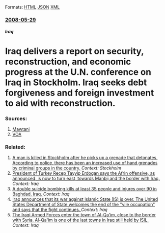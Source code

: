 
Formats: [HTML](/news/2008/05/29/iraq-delivers-a-report-on-security-reconstruction-and-economic-progress-at-the-u-n-conference-on-iraq-in-stockholm-iraq-seeks-debt-forg.html)  [JSON](/news/2008/05/29/iraq-delivers-a-report-on-security-reconstruction-and-economic-progress-at-the-u-n-conference-on-iraq-in-stockholm-iraq-seeks-debt-forg.json)  [XML](/news/2008/05/29/iraq-delivers-a-report-on-security-reconstruction-and-economic-progress-at-the-u-n-conference-on-iraq-in-stockholm-iraq-seeks-debt-forg.xml)  

### [2008-05-29](/news/2008/05/29/index.md)

##### Iraq
#  Iraq delivers a report on security, reconstruction, and economic progress at the U.N. conference on Iraq in Stockholm. Iraq seeks debt forgiveness and foreign investment to aid with reconstruction. 




### Sources:

1. [Mawtani](http://www.google.com/translate?u=http%3A%2F%2Fmawtani.com%2Far%2Fcontent%2Farticles%2F0805_international_cov_ir%2F&hl=en&ie=UTF8&sl=ar&tl=en)
2. [VOA](http://www.voanews.com/english/2008-05-29-voa52.cfm)

### Related:

1. [A man is killed in Stockholm after he picks up a grenade that detonates. According to police, there has been an increased use of hand grenades by criminal groups in the country. ](/news/2018/01/7/a-man-is-killed-in-stockholm-after-he-picks-up-a-grenade-that-detonates-according-to-police-there-has-been-an-increased-use-of-hand-grenad.md) _Context: Stockholm_
2. [President of Turkey Recep Tayyip Erdogan says the Afrin offensive, as announced, is now to turn east, towards Manbij and the border with Iraq. ](/news/2018/01/26/president-of-turkey-recep-tayyip-erdoaan-says-the-afrin-offensive-as-announced-is-now-to-turn-east-towards-manbij-and-the-border-with-ir.md) _Context: Iraq_
3. [A double suicide bombing kills at least 35 people and injures over 90 in Baghdad, Iraq. ](/news/2018/01/15/a-double-suicide-bombing-kills-at-least-35-people-and-injures-over-90-in-baghdad-iraq.md) _Context: Iraq_
4. [Iraq announces that its war against Islamic State (IS) is over. The United States Department of State welcomes the end of the "vile occupation" and says that the fight continues. ](/news/2017/12/9/iraq-announces-that-its-war-against-islamic-state-is-is-over-the-united-states-department-of-state-welcomes-the-end-of-the-vile-occupati.md) _Context: Iraq_
5. [The Iraqi Armed Forces enter the town of Al-Qa'im, close to the border with Syria. Al-Qa'im is one of the last towns in Iraq still held by ISIL. ](/news/2017/11/3/the-iraqi-armed-forces-enter-the-town-of-al-qa-im-close-to-the-border-with-syria-al-qa-im-is-one-of-the-last-towns-in-iraq-still-held-by-i.md) _Context: Iraq_
